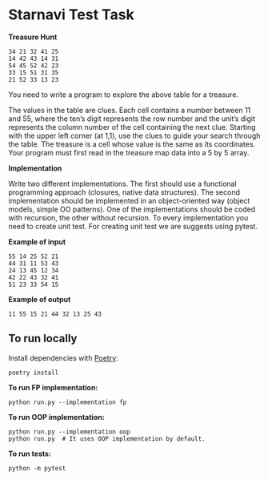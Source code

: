 # Starnavi Test Task

**Treasure Hunt**

```
34 21 32 41 25
14 42 43 14 31
54 45 52 42 23
33 15 51 31 35
21 52 33 13 23
```

You need to write a program to explore the above table for a treasure.

The values in the table are clues. Each cell contains a number between 11 and 55, where the ten’s
digit represents the row number and the unit’s digit represents the column number of the cell
containing the next clue. Starting with the upper left corner (at 1,1), use the clues to guide your
search through the table. The treasure is a cell whose value is the same as its coordinates.
Your program must first read in the treasure map data into a 5 by 5 array.

**Implementation**

Write two different implementations. The first should use a functional programming approach
(closures, native data structures). The second implementation should be implemented in an
object-oriented way (object models, simple OO patterns). One of the implementations should be
coded with recursion, the other without recursion. To every implementation you need to create unit
test. For creating unit test we are suggests using pytest.

**Example of input**

```
55 14 25 52 21
44 31 11 53 43
24 13 45 12 34
42 22 43 32 41
51 23 33 54 15
```

**Example of output**

```11 55 15 21 44 32 13 25 43```

## To run locally

Install dependencies with [Poetry](https://python-poetry.org/docs/):
```
poetry install
```

**To run FP implementation:**
```
python run.py --implementation fp
```

**To run OOP implementation:**
```
python run.py --implementation oop
python run.py  # It uses OOP implementation by default.
```

**To run tests:**
```
python -m pytest
```
